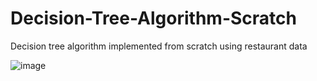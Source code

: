 # Decision-Tree-Algorithm-Scratch
Decision tree algorithm implemented from scratch using restaurant data 

![image](https://user-images.githubusercontent.com/33191950/168694914-a12cd1b0-aa9f-4851-b021-fb59ef3e3d91.png)
